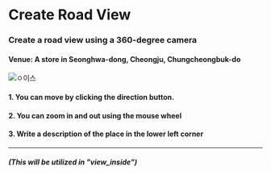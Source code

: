 # Create Road View
### Create a road view using a 360-degree camera
#### Venue: A store in Seonghwa-dong, Cheongju, Chungcheongbuk-do

![ㅇ이스](https://user-images.githubusercontent.com/62427558/138873200-85878bb9-ede8-46d8-b9ea-77969985e5dc.png)


#### 1. You can move by clicking the direction button.
#### 2. You can zoom in and out using the mouse wheel
#### 3. Write a description of the place in the lower left corner
-----------------------------------
##### (This will be utilized in "view_inside")
